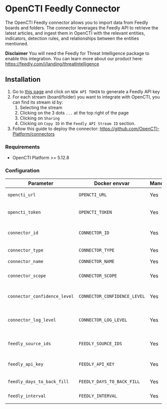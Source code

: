 # OpenCTI Feedly Connector

The OpenCTI Feedly connector allows you to import data from Feedly boards and folders. The connector leverages the Feedly API to retrieve the latest articles, and ingest them in OpenCTI with the relevant entities, indicators, detection rules, and relationships between the entities mentioned.

**Disclaimer** You will need the Feedly for Threat Intelligence package to enable this integration. You can learn more about our product here: https://feedly.com/i/landing/threatIntelligence

## Installation

1. Go to [this page](https://feedly.com/i/team/api) and click on `NEW API TOKEN` to generate a Feedly API key
2. For each stream (board/folder) you want to integrate with OpenCTI, you can find its stream id by:
   1. Selecting the stream
   2. Clicking on the 3 dots `...` at the top right of the page
   3. Clicking on `Sharing`
   4. Clicking on `Copy ID` in the `Feedly API Stream ID` section.
3. Follow this guide to deploy the connector: https://github.com/OpenCTI-Platform/connectors


### Requirements

- OpenCTI Platform >= 5.12.8

### Configuration

| Parameter                    | Docker envvar                | Mandatory    | Description                                                                                   |
|------------------------------|------------------------------| ------------ |-----------------------------------------------------------------------------------------------|
| `opencti_url`                | `OPENCTI_URL`                | Yes          | The URL of the OpenCTI platform.                                                              |
| `opencti_token`              | `OPENCTI_TOKEN`              | Yes          | The default admin token configured in the OpenCTI platform parameters file.                   |
| `connector_id`               | `CONNECTOR_ID`               | Yes          | A valid arbitrary `UUIDv4` that must be unique for this connector.                            |
| `connector_type`             | `CONNECTOR_TYPE`             | Yes          | Must be `EXTERNAL_IMPORT` (this is the connector type).                                       |
| `connector_name`             | `CONNECTOR_NAME`             | Yes          | Option `Feedly`                                                                               |
| `connector_scope`            | `CONNECTOR_SCOPE`            | Yes          | Supported scope: Template Scope (MIME Type or Stix Object)                                    |
| `connector_confidence_level` | `CONNECTOR_CONFIDENCE_LEVEL` | Yes          | The default confidence level for created sightings (a number between 1 and 4).                |
| `connector_log_level`        | `CONNECTOR_LOG_LEVEL`        | Yes          | The log level for this connector, could be `debug`, `info`, `warn` or `error` (less verbose). |
| `feedly_source_ids`          | `FEEDLY_SOURCE_IDS`          | Yes          | A comma separated list of source ids you want to integrate                                    |
| `feedly_api_key`             | `FEEDLY_API_KEY`             | Yes          | The API key of your Feedly account, to generate here https://feedly.com/i/team/api            |
| `feedly_days_to_back_fill`   | `FEEDLY_DAYS_TO_BACK_FILL`   | Yes          | The number of days to back fill for new stream ids                                            |
| `feedly_interval`            | `FEEDLY_INTERVAL`            | Yes          | The interval (in minutes) between each run                                                    |
